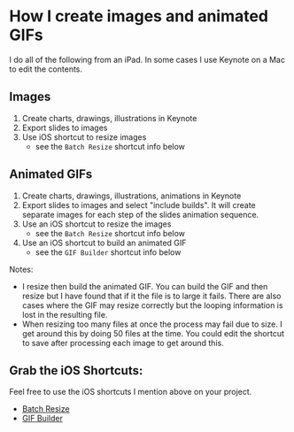 # How I create images and animated GIFs
I do all of the following from an iPad.  In some cases I use Keynote on a Mac to edit the contents.

## Images
1. Create charts, drawings, illustrations in Keynote
2. Export slides to images
3. Use iOS shortcut to resize images
	* see the `Batch Resize` shortcut info below

## Animated GIFs
1. Create charts, drawings, illustrations, animations in Keynote
2. Export slides to images and select "include builds".  It will create separate images for each step of the slides animation sequence.
3. Use an iOS shortcut to resize the images
	* see the `Batch Resize` shortcut info below
4. Use an iOS shortcut to build an animated GIF
	* see the `GIF Builder` shortcut info below

Notes:

* I resize then build the animated GIF.  You can build the GIF and then resize but I have found that if it the file is to large it fails.  There are also cases where the GIF may resize correctly but the looping information is lost in the resulting file.
* When resizing too many files at once the process may fail due to size.  I get around this by doing 50 files at the time.  You could edit the shortcut to save after processing each image to get around this.

## Grab the iOS Shortcuts:
Feel free to use the iOS shortcuts I mention above on your project.  

* [Batch Resize](./iOS%20shortcuts/Batch%20Resize.shortcut)
* [GIF Builder](./iOS%20shortcuts/GIF%20Builder.shortcut)

 